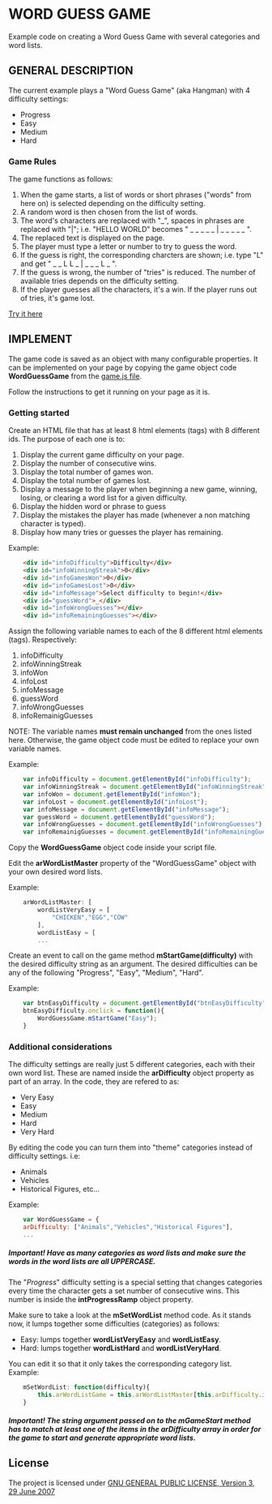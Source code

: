 # WORD GUESS GAME
Example code on creating a Word Guess Game with several categories and word lists.

## GENERAL DESCRIPTION
The current example plays a "Word Guess Game" (aka Hangman) with 4 difficulty settings:
* Progress
* Easy
* Medium
* Hard

### Game Rules
The game functions as follows:

1. When the game starts, a list of words or short phrases ("words" from here on) is selected depending on the difficulty setting.
2. A random word is then chosen from the list of words.
3. The word's characters are replaced with "_", spaces in phrases are replaced with "|"; i.e. "HELLO WORLD" becomes " _ _ _ _ _ | _ _ _ _ _ ".
4. The replaced text is displayed on the page.
5. The player must type a letter or number to try to guess the word.
6. If the guess is right, the corresponding charcters are shown; i.e. type "L" and get " _ _ L L _ | _ _ _ L _ ".
7. If the guess is wrong, the number of "tries" is reduced. The number of available tries depends on the difficulty setting.
8. If the player guesses all the characters, it's a win. If the player runs out of tries, it's game lost.

[Try it here](https://pablodubco.github.io/WordGuessGame/)

## IMPLEMENT
The game code is saved as an object with many configurable properties. It can be implemented on your page by copying the game object code **WordGuessGame** from the [game.js file](assets/javascript/game.js).

Follow the instructions to get it running on your page as it is.

### Getting started
Create an HTML file that has at least 8 html elements (tags) with 8 different ids. The purpose of each one is to:

1. Display the current game difficulty on your page.
2. Display the number of consecutive wins.
3. Display the total number of games won.
4. Display  the total number of games lost.
5. Display a message to the player when beginning a new game, winning, losing, or clearing a word list for a given difficulty.
6. Display the hidden word or phrase to guess
7. Display the mistakes the player has made (whenever a non matching character is typed).
8. Display how many tries or guesses the player has remaining.

Example:

```html
    <div id="infoDifficulty">Difficulty</div>
    <div id="infoWinningStreak">0</div>
    <div id="infoGamesWon">0</div>
    <div id="infoGamesLost">0</div>
    <div id="infoMessage">Select difficulty to begin!</div>
    <div id="guessWord">_</div>
    <div id="infoWrongGuesses"></div>
    <div id="infoRemainingGuesses"></div>
```

Assign the following variable names to each of the 8 different html elements (tags). Respectively:

1. infoDifficulty
2. infoWinningStreak
3. infoWon
4. infoLost
5. infoMessage
6. guessWord
7. infoWrongGuesses
8. infoRemainigGuesses

NOTE: The variable names **must remain unchanged** from the ones listed here. Otherwise, the game object code must be edited to replace your own variable names.

Example:

```javascript
    var infoDifficulty = document.getElementById("infoDifficulty");
    var infoWinningStreak = document.getElementById("infoWinningStreak");
    var infoWon = document.getElementById("infoWon");
    var infoLost = document.getElementById("infoLost");
    var infoMessage = document.getElementById("infoMessage");
    var guessWord = document.getElementById("guessWord");
    var infoWrongGuesses = document.getElementById("infoWrongGuesses");
    var infoRemainigGuesses = document.getElementById("infoRemainingGuesses");
```

Copy the **WordGuessGame** object code inside your script file.

Edit the **arWordListMaster** property of the "WordGuessGame" object with your own desired word lists.

Example:

```javascript
    arWordListMaster: [ 
        wordListVeryEasy = [
            "CHICKEN","EGG","COW"
        ],
        wordListEasy = [
        ...
```

Create an event to call on the game method **mStartGame(difficulty)** with the desired difficulty string as an argument. The desired difficulties can be any of the following "Progress", "Easy", "Medium", "Hard".

Example:

```javascript
    var btnEasyDifficulty = document.getElementById("btnEasyDifficulty");
    btnEasyDifficulty.onclick = function(){
        WordGuessGame.mStartGame("Easy");
    }
```

### Additional considerations

The difficulty settings are really just 5 different categories, each with their own word list. These are named inside the **arDifficulty** object property as part of an array. In the code, they are refered to as:

* Very Easy
* Easy
* Medium
* Hard
* Very Hard

By editing the code you can turn them into "theme" categories instead of difficulty settings. i.e:

* Animals
* Vehicles
* Historical Figures, etc...

Example:

```javascript
    var WordGuessGame = {
    arDifficulty: ["Animals","Vehicles","Historical Figures"],
    ...
```

##### Important! Have as many categories as word lists and make sure the words in the word lists are all UPPERCASE.

The "*Progress*" difficulty setting is a special setting that changes categories every time the character gets a set number of consecutive wins. This number is inside the **intProgressRamp** object property.

Make sure to take a look at the **mSetWordList** method code. As it stands now, it lumps together some difficulties (categories) as follows:

* Easy: lumps together **wordListVeryEasy** and **wordListEasy**.
* Hard: lumps together **wordListHard** and **wordListVeryHard**.

You can edit it so that it only takes the corresponding category list. 
Example:

```javascript
    mSetWordList: function(difficulty){
        this.arWordListGame = this.arWordListMaster[this.arDifficulty.indexOf(difficulty)];
    }
```

##### Important! The string argument passed on to the **mGameStart** method has to match at least one of the items in the **arDifficulty** array in order for the game to start and generate appropriate word lists.

## License

The project is licensed under [GNU GENERAL PUBLIC LICENSE, Version 3, 29 June 2007](http://www.gnu.org/licenses/gpl.html)
